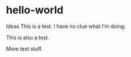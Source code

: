 # hello-world
Ideas
This is a test. I have no clue what I'm doing.

This is also a test.

More test stuff.
